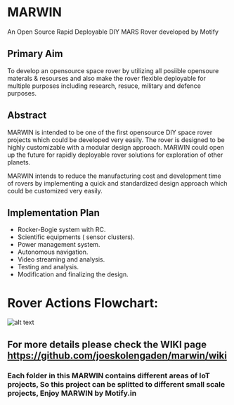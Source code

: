 # MARWIN
An Open Source Rapid Deployable DIY MARS Rover developed by Motify

## Primary Aim
To develop an opensource space rover by utilizing all posiible opensoure materals & resourses and also make the rover flexible  deployable for multiple purposes including research, resuce, military and defence purposes.

## Abstract

MARWIN is intended to be one of the first opensource DIY space rover projects which could be developed very easily. The rover is designed to be highly customizable with a modular design approach. MARWIN could open up the future for rapidly deployable rover solutions for exploration of other planets.

MARWIN intends to reduce the manufacturing cost and development time of rovers by implementing a quick and standardized design approach which could be customized very easily.

## Implementation Plan

* Rocker-Bogie system with RC.
* Scientific equipments ( sensor clusters).
* Power management system.
* Autonomous navigation.
* Video streaming and analysis.
* Testing and analysis.
* Modification and finalizing the design.


# Rover Actions Flowchart:

![alt text](https://3.bp.blogspot.com/-FkkTOCgCs04/XJJYSkBHYPI/AAAAAAAAKjU/Odgqo9q8YRIwtQb2-sWwiRYJXBLu_NTcwCLcBGAs/s640/marwinOD.png)


## For more details please check the WIKI page https://github.com/joeskolengaden/marwin/wiki

### Each folder in this MARWIN contains different areas of IoT projects, So this project can be splitted to different small scale projects, Enjoy MARWIN by Motify.in
